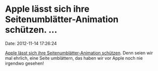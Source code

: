 Apple lässt sich ihre Seitenumblätter-Animation schützen. \...
==============================================================

Date: 2012-11-14 17:26:24

[Apple lässt sich ihre Seitenumblätter-Animation
schützen](http://www.heise.de/-1749943). Denn seien wir mal ehrlich,
eine Seite umblättern, das haben wir vor Apple noch nie irgendwo
gesehen!
